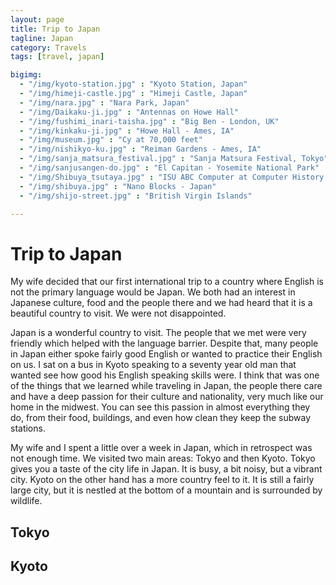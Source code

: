 ```yaml
---
layout: page
title: Trip to Japan
tagline: Japan
category: Travels
tags: [travel, japan]

bigimg:
  - "/img/kyoto-station.jpg" : "Kyoto Station, Japan"
  - "/img/himeji-castle.jpg" : "Himeji Castle, Japan"
  - "/img/nara.jpg" : "Nara Park, Japan"
  - "/img/Daikaku-ji.jpg" : "Antennas on Howe Hall"
  - "/img/fushimi_inari-taisha.jpg" : "Big Ben - London, UK"
  - "/img/kinkaku-ji.jpg" : "Howe Hall - Ames, IA"
  - "/img/museum.jpg" : "Cy at 70,000 feet"
  - "/img/nishikyo-ku.jpg" : "Reiman Gardens - Ames, IA"
  - "/img/sanja_matsura_festival.jpg" : "Sanja Matsura Festival, Tokyo"
  - "/img/sanjusangen-do.jpg" : "El Capitan - Yosemite National Park"
  - "/img/Shibuya_tsutaya.jpg" : "ISU ABC Computer at Computer History Museum"
  - "/img/shibuya.jpg" : "Nano Blocks - Japan"
  - "/img/shijo-street.jpg" : "British Virgin Islands"

---
```


Trip to Japan
=============

My wife decided that our first international trip to a country where English is not the primary language would be Japan.  We both had an interest in Japanese culture, food and the people there and we had heard that it is a beautiful country to visit.  We were not disappointed.

Japan is a wonderful country to visit.  The people that we met were very friendly which helped with the language barrier.  Despite that, many people in Japan either spoke fairly good English or wanted to practice their English on us.  I sat on a bus in Kyoto speaking to a seventy year old man that wanted see how good his English speaking skills were.  I think that was one of the things that we learned while traveling in Japan, the people there care and have a deep passion for their culture and nationality, very much like our home in the midwest.  You can see this passion in almost everything they do, from their food, buildings, and even how clean they keep the subway stations.  

My wife and I spent a little over a week in Japan, which in retrospect was not enough time.  We visited two main areas: Tokyo and then Kyoto.  Tokyo gives you a taste of the city life in Japan.  It is busy, a bit noisy, but a vibrant city.  Kyoto on the other hand has a more country feel to it.  It is still a fairly large city, but it is nestled at the bottom of a mountain and is surrounded by wildlife.  

Tokyo
-----

Kyoto
-----
